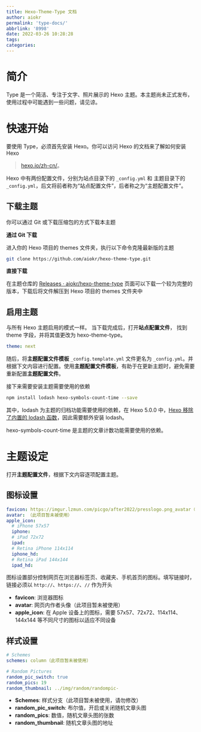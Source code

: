 ```yaml
---
title: Hexo-Theme-Type 文档
author: aiokr
permalink: 'type-docs/'
abbrlink: '8998'
date: 2022-03-26 10:28:28
tags:
categories:
---
```


# 简介

Type 是一个简洁、专注于文字、照片展示的 Hexo 主题。本主题尚未正式发布，使用过程中可能遇到一些问题，请见谅。

# 快速开始

要使用 Type，必须首先安装 Hexo。你可以访问 Hexo 的文档来了解如何安装 Hexo 
> [hexo.io/zh-cn/](https://hexo.io/zh-cn/)。

Hexo 中有两份配置文件，分别为站点目录下的 `_config.yml` 和 主题目录下的 `_config.yml`，后文将前者称为“站点配置文件”，后者称之为“主题配置文件”。

## 下载主题

你可以通过 Git 或下载压缩包的方式下载本主题

**通过 Git 下载**

进入你的 Hexo 项目的 themes 文件夹，执行以下命令克隆最新版的主题

```bash
git clone https://github.com/aiokr/hexo-theme-type.git
```

**直接下载**

在主题仓库的 [Releases · aiokr/hexo-theme-type](https://github.com/aiokr/hexo-theme-type/releases) 页面可以下载一个较为完整的版本，下载后将文件解压到 Hexo 项目的 themes 文件夹中

## 启用主题

与所有 Hexo 主题启用的模式一样。 当下载完成后，打开**站点配置文件**， 找到 theme 字段，并将其值更改为 hexo-theme-type。

```yaml
theme: next
```

随后，将**主题配置文件模板** `_config.template.yml` 文件更名为 `_config.yml`。并根据下文内容进行配置。使用**主题配置文件模板**，有助于在更新主题时，避免需要重新配置**主题配置文件**。

接下来需要安装主题需要使用的依赖

```bash
npm install lodash hexo-symbols-count-time --save
```

其中，lodash 为主题的归档功能需要使用的依赖，在 Hexo 5.0.0 中，[Hexo 移除了内置的 lodash 函数](https://blog.skk.moe/post/hexo-5/#全局变量中不再包含-Lodash)，因此需要额外安装 lodash。

hexo-symbols-count-time 是主题的文章计数功能需要使用的依赖。

# 主题设定

打开**主题配置文件**，根据下文内容逐项配置主题。

## 图标设置

```yaml
favicon: https://imgur.lzmun.com/picgo/after2022/presslogo.png_avatar（仅作为范例）
avatar: （此项目暂未被使用）
apple_icon:
  # iPhone 57x57 
  iphone: 
  # iPad 72x72
  ipad: 
  # Retina iPhone 114x114
  iphone_hd: 
  # Retina iPad 144x144
  ipad_hd: 
```

图标设置部分控制网页在浏览器标签页、收藏夹、手机首页的图标。填写链接时，链接必须以 `http://`、`https://`、`//` 作为开头

- **favicon**: 浏览器图标
- **avatar**: 网页内作者头像（此项目暂未被使用）
- **apple_icon**: 在 Apple 设备上的图标，需要 57x57、72x72、114x114、144x144 等不同尺寸的图标以适应不同设备

## 样式设置

```yaml
# Schemes
schemes: column（此项目暂未被使用）

# Random Pictures
random_pic_switch: true
random_pics: 19
random_thumbnail: ../img/random/randompic-
```

- **Schemes**: 样式分支（此项目暂未被使用，请勿修改）
- **random_pic_switch**: 布尔值，开启或关闭随机文章头图
- **random_pics**: 数值，随机文章头图的张数
- **random_thumbnail**: 随机文章头图的地址